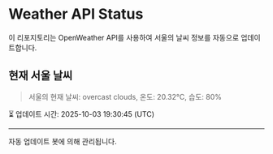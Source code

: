 
# Weather API Status

이 리포지토리는 OpenWeather API를 사용하여 서울의 날씨 정보를 자동으로 업데이트합니다.

## 현재 서울 날씨
> 서울의 현재 날씨: overcast clouds, 온도: 20.32°C, 습도: 80%

⏳ 업데이트 시간: 2025-10-03 19:30:45 (UTC)

---
자동 업데이트 봇에 의해 관리됩니다.
